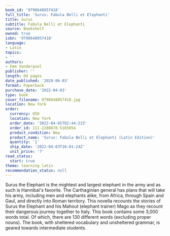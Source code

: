 ```yaml
---
book_id: '9798648057418'
full_title: 'Surus: Fabula Belli et Elephanti'
title: Surus
subtitle: Fabula Belli et Elephanti
source: Bookshelf
owned: true
isbn: '9798648057418'
language:
- Latin
topics:
- ''
authors:
- Emm Vanderpool
publisher: ''
length: 69 pages
date_published: '2020-06-03'
format: Paperback
purchase_date: '2022-04-03'
type: book
cover_filename: 9798648057418.jpg
location: New York
order:
  currency: USD
  location: New York
  order_date: '2022-04-01T02:44:22Z'
  order_id: 111-2280878-5165054
  product_condition: New
  product_name: 'Surus: Fabula Belli et Elephanti (Latin Edition)'
  quantity: '1'
  ship_date: '2022-04-03T16:01:24Z'
  unit_price: '7'
read_status:
  start: true
theme: learning latin
recommendation_status: null
---
```

Surus the Elephant is the mightest and largest elephant in the army and as such is Hannibal's favorite. The Carthaginian general has plans that will take his army, including men and elephants alike, from Africa, through Spain and Gaul, and directly into Roman territory. This novella recounts the stories of Surus the Elephant and his Mahout (elephant trainer) Mago as they recount their dangerous journey together to Italy. This book contains some 3,000 words total. Of which, there are 130 different words (excluding proper nouns). The book, with sheltered vocabulary and unsheltered grammar, is geared towards intermediate students.

